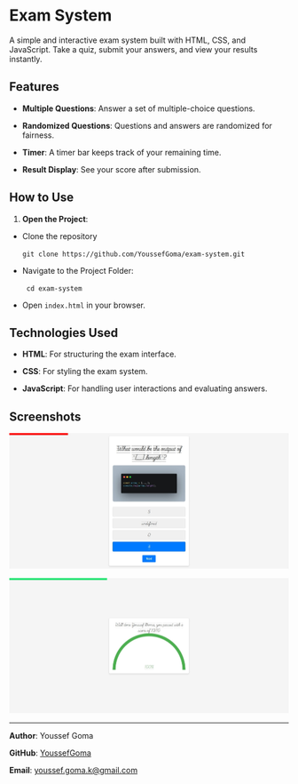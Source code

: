 
# Exam System

  

A simple and interactive exam system built with HTML, CSS, and JavaScript. Take a quiz, submit your answers, and view your results instantly.

  

## Features

  

-  **Multiple Questions**: Answer a set of multiple-choice questions.

-  **Randomized Questions**: Questions and answers are randomized for fairness.

-  **Timer**: A timer bar keeps track of your remaining time.

-  **Result Display**: See your score after submission.

  

## How to Use

  

1.  **Open the Project**:

- Clone the repository

	``` git clone https://github.com/YoussefGoma/exam-system.git ```


- Navigate to the Project Folder:

	``` cd exam-system```

- Open `index.html` in your browser.

 
  

## Technologies Used

  

-  **HTML**: For structuring the exam interface.

-  **CSS**: For styling the exam system.

-  **JavaScript**: For handling user interactions and evaluating answers.

  

## Screenshots

  

![Exam System Screenshot](/Images/exam.jpeg)

![Result Screenshot](/Images/result.jpeg)

  

---

  

**Author**: Youssef Goma

**GitHub**: [YoussefGoma](https://github.com/YoussefGoma)

**Email**: youssef.goma.k@gmail.com